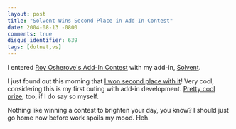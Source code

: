 ```yaml
---
layout: post
title: "Solvent Wins Second Place in Add-In Contest"
date: 2004-08-13 -0800
comments: true
disqus_identifier: 639
tags: [dotnet,vs]
---
```

I entered [Roy Osherove's Add-In
Contest](http://dev.magen.com/AddinContest/default.aspx) with my add-in,
[Solvent](/archive/2004/06/25/solvent-power-toys-for-visual-studio-.net.aspx).

 I just found out this morning that [I won second place with
it](http://dev.magen.com/AddinContest/pages/Winners.aspx)! Very cool,
considering this is my first outing with add-in development. [Pretty
cool prize](http://dev.magen.com/AddinContest/pages/Prizes.aspx), too,
if I do say so myself.

 Nothing like winning a contest to brighten your day, you know? I should
just go home now before work spoils my mood. Heh.
